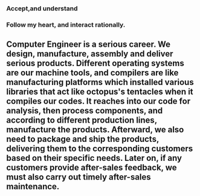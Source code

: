 ### Accept,and understand
### Follow my heart, and interact rationally.
## Computer Engineer is a serious career. We design, manufacture, assembly and deliver serious products. Different operating systems are our machine tools, and compilers are like manufacturing platforms which installed various libraries that act like octopus's tentacles when it compiles our codes. It reaches into our code for analysis, then process components, and according to different production lines, manufacture the products. Afterward, we also need to package and ship the products, delivering them to the corresponding customers based on their specific needs. Later on, if any customers provide after-sales feedback, we must also carry out timely after-sales maintenance.
